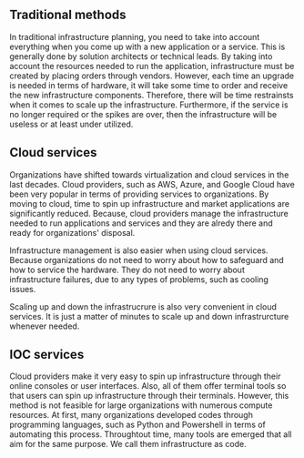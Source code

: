 ## Traditional methods

In traditional infrastructure planning, you need to take into account everything when you come up with a new application or a service. This is generally done by solution architects or technical leads. By taking into account the resources needed to run the application, infrastructure must be created by placing orders through vendors. However, each time an upgrade is needed in terms of hardware, it will take some time to order and receive the new infrastructure components. Therefore, there will be time restrainsts when it comes to scale up the infrastructure. Furthermore, if the service is no longer required or the spikes are over, then the infrastructure will be useless or at least under utilized.

## Cloud services

Organizations have shifted towards virtualization and cloud services in the last decades. Cloud providers, such as AWS, Azure, and Google Cloud have been very popular in terms of providing services to organizations. By moving to cloud, time to spin up infrastructure and market applications are significantly reduced. Because, cloud providers manage the infrastructure needed to run applications and services and they are alredy there and ready for organizations' disposal.

Infrastructure management is also easier when using cloud services. Because organizations do not need to worry about how to safeguard and how to service the hardware. They do not need to worry about infrastructure failures, due to any types of problems, such as cooling issues. 

Scaling up and down the infrastrucrure is also very convenient in cloud services. It is just a matter of minutes to scale up and down infrastrurcture whenever needed.

## IOC services

Cloud providers make it very easy to spin up infrastructure through their online consoles or user interfaces. Also, all of them offer terminal tools so that users can spin up infrastructure through their terminals. However, this method is not feasible for large organizations with numerous compute resources.
At first, many organizations developed codes through programming languages, such as Python and Powershell in terms of automating this process. Throughtout time, many tools are emerged that all aim for the same purpose. We call them infrastructure as code.